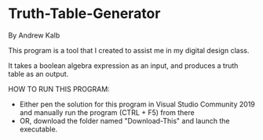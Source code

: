 # Truth-Table-Generator

By Andrew Kalb

This program is a tool that I created to assist me in my digital design class. 

It takes a boolean algebra expression as an input, and produces a truth table as an output. 

HOW TO RUN THIS PROGRAM:
 - Either pen the solution for this program in Visual Studio Community 2019 and manually run the program (CTRL + F5) from there
 - OR, download the folder named "Download-This" and launch the executable.

